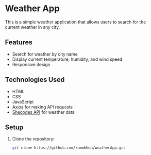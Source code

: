 # Weather App

This is a simple weather application that allows users to search for the current weather in any city.

## Features

- Search for weather by city name
- Display current temperature, humidity, and wind speed
- Responsive design

## Technologies Used

- HTML
- CSS
- JavaScript
- [Axios](https://github.com/axios/axios) for making API requests
- [Shecodes API](https://www.shecodes.io/learn/apis/weather) for weather data

## Setup

1. Clone the repository:
   ```sh
   git clone https://github.com/ramokhua/weatherApp.git
